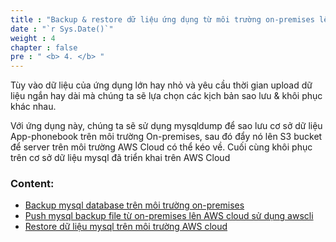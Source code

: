 ```yaml
---
title : "Backup & restore dữ liệu ứng dụng từ môi trường on-premises lên AWS cloud"
date : "`r Sys.Date()`"
weight : 4
chapter : false
pre : " <b> 4. </b> "
---
```


Tùy vào dữ liệu của ứng dụng lớn hay nhỏ và yêu cầu thời gian upload dữ liệu ngắn hay dài mà chúng ta sẽ lựa chọn các kịch bản sao lưu & khôi phục khác nhau.

Với ứng dụng này, chúng ta sẽ sử dụng mysqldump để sao lưu cơ sở dữ liệu App-phonebook trên môi trường On-premises, sau đó đẩy nó lên S3 bucket để server trên môi trường AWS Cloud có thể kéo về. Cuối cùng khôi phục trên cơ sở dữ liệu mysql đã triển khai trên AWS Cloud


### Content:

   - [Backup mysql database trên môi trường on-premises](./4.1-backup/)
   - [Push mysql backup file từ on-premises lên AWS cloud sử dụng awscli](./4.2-push/)
   - [Restore dữ liệu mysql trên môi trường AWS cloud](./4.3-restore/)

